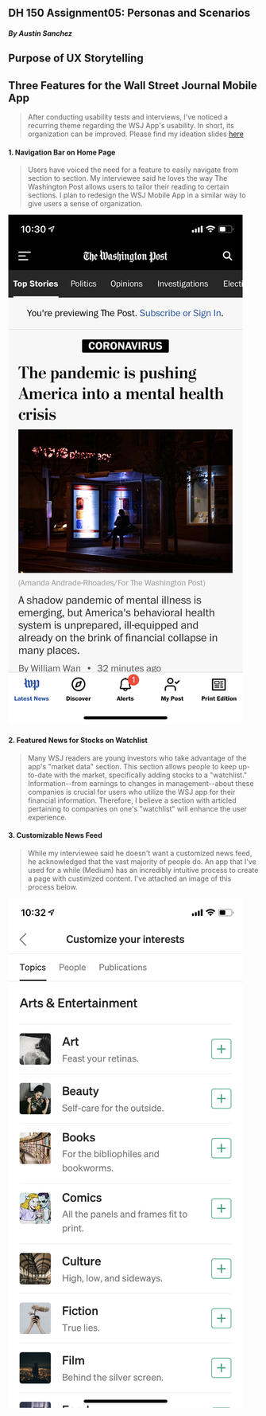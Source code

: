 ## DH 150 Assignment05: Personas and Scenarios
##### By Austin Sanchez


## Purpose of UX Storytelling


## Three Features for the Wall Street Journal Mobile App
>After conducting usability tests and interviews, I've noticed a recurring theme regarding the WSJ App's usability. In short, its organization can be improved.
> Please find my ideation slides [here](https://docs.google.com/presentation/d/1dFsvIP0qrxiW7XuADPgYm0qnQaayqAdo_XLH_NnLqvQ/edit?usp=sharing)

#### 1. Navigation Bar on Home Page
>Users have voiced the need for a feature to easily navigate from section to section. My interviewee said he loves the way The Washington Post allows users to tailor their reading to certain sections. I plan to redesign the WSJ Mobile App in a similar way to give users a sense of organization. 

![Home Page](/IMG_4664.PNG)

#### 2. Featured News for Stocks on Watchlist
>Many WSJ readers are young investors who take advantage of the app's "market data" section. This section allows people to keep up-to-date with the market, specifically adding stocks to a "watchlist." Information--from earnings to changes in management--about these companies is crucial for users who utilize the WSJ app for their financial information. Therefore, I believe a section with articled pertaining to companies on one's "watchlist" will enhance the user experience.


#### 3. Customizable News Feed
>While my interviewee said he doesn't want a customized news feed, he acknowledged that the vast majority of people do. An app that I've used for a while (Medium) has an incredibly intuitive process to create a page with custimized content. I've attached an image of this process below.

![Home Page](/IMG_4665.PNG)
